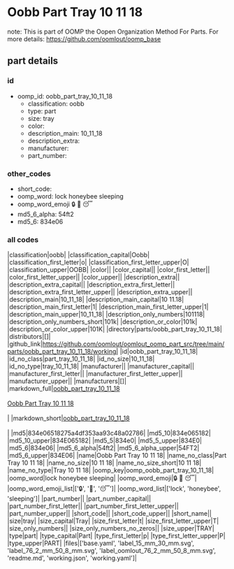 # Oobb Part Tray 10 11 18  

note: This is part of OOMP the Oopen Organization Method For Parts. For more details: https://github.com/oomlout/oomp_base

##  part details





### id
* oomp_id: oobb_part_tray_10_11_18
  * classification: oobb
  * type: part
  * size: tray
  * color: 
  * description_main: 10_11_18
  * description_extra: 
  * manufacturer: 
  * part_number: 

### other_codes
* short_code: 
* oomp_word: lock honeybee sleeping
* oomp_word_emoji :lock: :honeybee: :sleeping:
* md5_6_alpha: 54ft2
* md5_6: 834e06

### all codes 
|classification|oobb|
|classification_capital|Oobb|
|classification_first_letter|o|
|classification_first_letter_upper|O|
|classification_upper|OOBB|
|color||
|color_capital||
|color_first_letter||
|color_first_letter_upper||
|color_upper||
|description_extra||
|description_extra_capital||
|description_extra_first_letter||
|description_extra_first_letter_upper||
|description_extra_upper||
|description_main|10_11_18|
|description_main_capital|10 11.18|
|description_main_first_letter|1|
|description_main_first_letter_upper|1|
|description_main_upper|10_11_18|
|description_only_numbers|101118|
|description_only_numbers_short|101k|
|description_or_color|101k|
|description_or_color_upper|101K|
|directory|parts/oobb_part_tray_10_11_18|
|distributors|[]|
|github_link|https://github.com/oomlout/oomlout_oomp_part_src/tree/main/parts/oobb_part_tray_10_11_18/working|
|id|oobb_part_tray_10_11_18|
|id_no_class|part_tray_10_11_18|
|id_no_size|10_11_18|
|id_no_type|tray_10_11_18|
|manufacturer||
|manufacturer_capital||
|manufacturer_first_letter||
|manufacturer_first_letter_upper||
|manufacturer_upper||
|manufacturers|[]|
|markdown_full|[oobb_part_tray_10_11_18](https://github.com/oomlout/oomlout_oomp_part_src/tree/main/parts/oobb_part_tray_10_11_18/working)<br>[](https://github.com/oomlout/oomlout_oomp_part_src/tree/main/parts/oobb_part_tray_10_11_18/working)<br>[Oobb Part Tray 10 11 18](https://github.com/oomlout/oomlout_oomp_part_src/tree/main/parts/oobb_part_tray_10_11_18/working)<br><br>|
|markdown_short|[oobb_part_tray_10_11_18](https://github.com/oomlout/oomlout_oomp_part_src/tree/main/parts/oobb_part_tray_10_11_18/working)<br><br>|
|md5|834e06518275a4df353aa93c48a02786|
|md5_10|834e065182|
|md5_10_upper|834E065182|
|md5_5|834e0|
|md5_5_upper|834E0|
|md5_6|834e06|
|md5_6_alpha|54ft2|
|md5_6_alpha_upper|54FT2|
|md5_6_upper|834E06|
|name|Oobb Part Tray 10 11 18|
|name_no_class|Part Tray 10 11 18|
|name_no_size|10 11 18|
|name_no_size_short|10 11 18|
|name_no_type|Tray 10 11 18|
|oomp_key|oomp_oobb_part_tray_10_11_18|
|oomp_word|lock honeybee sleeping|
|oomp_word_emoji|:lock: :honeybee: :sleeping:|
|oomp_word_emoji_list|[':lock:', ':honeybee:', ':sleeping:']|
|oomp_word_list|['lock', 'honeybee', 'sleeping']|
|part_number||
|part_number_capital||
|part_number_first_letter||
|part_number_first_letter_upper||
|part_number_upper||
|short_code||
|short_code_upper||
|short_name||
|size|tray|
|size_capital|Tray|
|size_first_letter|t|
|size_first_letter_upper|T|
|size_only_numbers||
|size_only_numbers_no_zeros||
|size_upper|TRAY|
|type|part|
|type_capital|Part|
|type_first_letter|p|
|type_first_letter_upper|P|
|type_upper|PART|
|files|['base.yaml', 'label_15_mm_30_mm.svg', 'label_76_2_mm_50_8_mm.svg', 'label_oomlout_76_2_mm_50_8_mm.svg', 'readme.md', 'working.json', 'working.yaml']|
